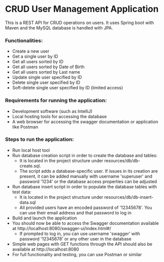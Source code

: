 # CRUD User Management Application

This is a REST API for CRUD operations on users. It uses Spring boot with Maven and the MySQL database is handled with JPA.

### Functionalities:
  - Create a new user
  - Get a single user by ID
  - Get all users sorted by ID
  - Get all users sorted by Date of Birth
  - Get all users sorted by Last name
  - Update single user specified by ID
  - Delete single user specified by ID
  - Soft-delete single user specified by ID (limited access)

### Requirements for running the application:
  - Development software (such as IntelliJ)
  - Local hosting tools for accessing the database
  - A web browser for accessing the swagger documentation or application like Postman

### Steps to run the application:
  - Run local host tool
  - Run database creation script in order to create the database and tables:
      - It is located in the project structure under resources/db/db-create.sql.
      - The script adds a database-specific user. If issues in its creation are present, it can be added manually with username 'superuser' and password '1234' or the database access properties can be adjusted 
  - Run database insert script in order to populate the database tables with test data:
      - It is located in the project structure under resources/db/db-insert-data.sql
      - All provided users have an encoded password of '12345678'. You can use their email address and that password to log in
  - Build and launch the application
  - You should now be able to access the Swagger documentation available at http://localhost:8080/swagger-ui/index.html#/
    - If prompted to log in, you can use username 'swagger' with password '12345678' or any other user in the database
  - Simple web pages with GET functions through the API should also be available at http://localhost:8080
  - For full functionality and testing, you can use Postman or similar

